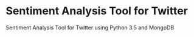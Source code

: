 # Sentiment Analysis Tool for Twitter
Sentiment Analysis Tool for Twitter using Python 3.5 and MongoDB
